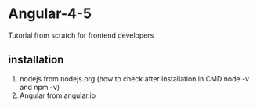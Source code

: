 # Angular-4-5
Tutorial from scratch for frontend developers
## installation
1. nodejs from nodejs.org (how to check after installation in CMD   node -v    and     npm -v) 
2. Angular from angular.io


